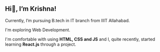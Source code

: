 <h2>Hi👋, I’m Krishna!</h2>

Currently, I’m pursuing B.tech in IT branch from IIIT Allahabad.

I'm exploring Web Development.

I'm comfortable with using <b>HTML, CSS and JS</b> and I, quite recently, started learning <b>React.js</b> through a project.
<!-- 
Click <a href="https://krishna3267.github.io/krishnasportfolio/">here</a> to check out my portfolio and know more about me! -->
<!---
Krishna3267/Krishna3267 is a ✨ special ✨ repository because its `README.md` (this file) appears on your GitHub profile.
You can click the Preview link to take a look at your changes.
--->
